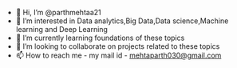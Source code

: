 - 👋 Hi, I’m @parthmehtaa21
- 👀 I’m interested in Data analytics,Big Data,Data science,Machine learning and Deep Learning
- 🌱 I’m currently learning foundations of these topics 
- 💞️ I’m looking to collaborate on projects related to these topics
- 📫 How to reach me - my mail id - mehtaparth030@gmail.com

<!---
parthmehtaa21/parthmehtaa21 is a ✨ special ✨ repository because its `README.md` (this file) appears on your GitHub profile.
You can click the Preview link to take a look at your changes.
--->
